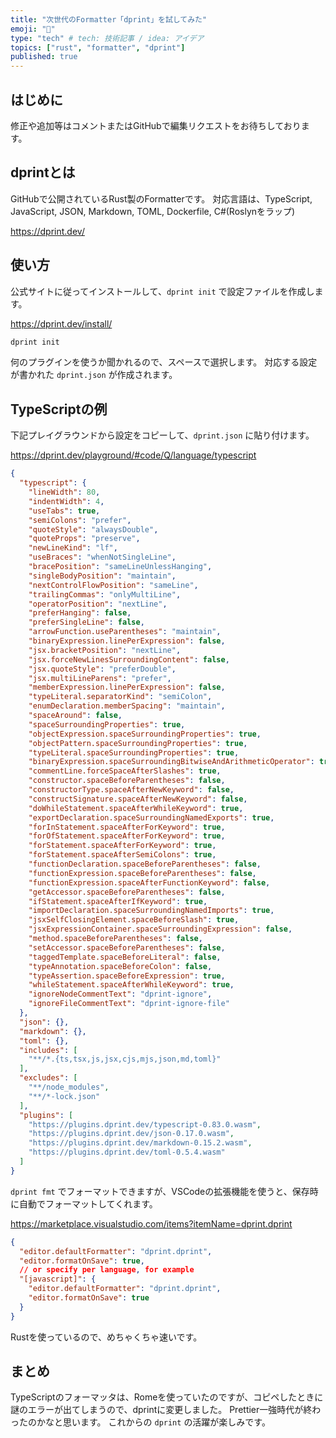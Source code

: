 ```yaml
---
title: "次世代のFormatter「dprint」を試してみた"
emoji: "🙆"
type: "tech" # tech: 技術記事 / idea: アイデア
topics: ["rust", "formatter", "dprint"]
published: true
---
```


## はじめに

修正や追加等はコメントまたはGitHubで編集リクエストをお待ちしております。

## dprintとは

GitHubで公開されているRust製のFormatterです。
対応言語は、TypeScript, JavaScript, JSON, Markdown, TOML, Dockerfile, C#(Roslynをラップ)

https://dprint.dev/

## 使い方

公式サイトに従ってインストールして、`dprint init` で設定ファイルを作成します。

https://dprint.dev/install/

```bash
dprint init
```

何のプラグインを使うか聞かれるので、スペースで選択します。
対応する設定が書かれた `dprint.json` が作成されます。

## TypeScriptの例

下記プレイグラウンドから設定をコピーして、`dprint.json` に貼り付けます。

https://dprint.dev/playground/#code/Q/language/typescript

```json
{
  "typescript": {
    "lineWidth": 80,
    "indentWidth": 4,
    "useTabs": true,
    "semiColons": "prefer",
    "quoteStyle": "alwaysDouble",
    "quoteProps": "preserve",
    "newLineKind": "lf",
    "useBraces": "whenNotSingleLine",
    "bracePosition": "sameLineUnlessHanging",
    "singleBodyPosition": "maintain",
    "nextControlFlowPosition": "sameLine",
    "trailingCommas": "onlyMultiLine",
    "operatorPosition": "nextLine",
    "preferHanging": false,
    "preferSingleLine": false,
    "arrowFunction.useParentheses": "maintain",
    "binaryExpression.linePerExpression": false,
    "jsx.bracketPosition": "nextLine",
    "jsx.forceNewLinesSurroundingContent": false,
    "jsx.quoteStyle": "preferDouble",
    "jsx.multiLineParens": "prefer",
    "memberExpression.linePerExpression": false,
    "typeLiteral.separatorKind": "semiColon",
    "enumDeclaration.memberSpacing": "maintain",
    "spaceAround": false,
    "spaceSurroundingProperties": true,
    "objectExpression.spaceSurroundingProperties": true,
    "objectPattern.spaceSurroundingProperties": true,
    "typeLiteral.spaceSurroundingProperties": true,
    "binaryExpression.spaceSurroundingBitwiseAndArithmeticOperator": true,
    "commentLine.forceSpaceAfterSlashes": true,
    "constructor.spaceBeforeParentheses": false,
    "constructorType.spaceAfterNewKeyword": false,
    "constructSignature.spaceAfterNewKeyword": false,
    "doWhileStatement.spaceAfterWhileKeyword": true,
    "exportDeclaration.spaceSurroundingNamedExports": true,
    "forInStatement.spaceAfterForKeyword": true,
    "forOfStatement.spaceAfterForKeyword": true,
    "forStatement.spaceAfterForKeyword": true,
    "forStatement.spaceAfterSemiColons": true,
    "functionDeclaration.spaceBeforeParentheses": false,
    "functionExpression.spaceBeforeParentheses": false,
    "functionExpression.spaceAfterFunctionKeyword": false,
    "getAccessor.spaceBeforeParentheses": false,
    "ifStatement.spaceAfterIfKeyword": true,
    "importDeclaration.spaceSurroundingNamedImports": true,
    "jsxSelfClosingElement.spaceBeforeSlash": true,
    "jsxExpressionContainer.spaceSurroundingExpression": false,
    "method.spaceBeforeParentheses": false,
    "setAccessor.spaceBeforeParentheses": false,
    "taggedTemplate.spaceBeforeLiteral": false,
    "typeAnnotation.spaceBeforeColon": false,
    "typeAssertion.spaceBeforeExpression": true,
    "whileStatement.spaceAfterWhileKeyword": true,
    "ignoreNodeCommentText": "dprint-ignore",
    "ignoreFileCommentText": "dprint-ignore-file"
  },
  "json": {},
  "markdown": {},
  "toml": {},
  "includes": [
    "**/*.{ts,tsx,js,jsx,cjs,mjs,json,md,toml}"
  ],
  "excludes": [
    "**/node_modules",
    "**/*-lock.json"
  ],
  "plugins": [
    "https://plugins.dprint.dev/typescript-0.83.0.wasm",
    "https://plugins.dprint.dev/json-0.17.0.wasm",
    "https://plugins.dprint.dev/markdown-0.15.2.wasm",
    "https://plugins.dprint.dev/toml-0.5.4.wasm"
  ]
}
```

`dprint fmt` でフォーマットできますが、VSCodeの拡張機能を使うと、保存時に自動でフォーマットしてくれます。

https://marketplace.visualstudio.com/items?itemName=dprint.dprint

```json
{
  "editor.defaultFormatter": "dprint.dprint",
  "editor.formatOnSave": true,
  // or specify per language, for example
  "[javascript]": {
    "editor.defaultFormatter": "dprint.dprint",
    "editor.formatOnSave": true
  }
}
```

Rustを使っているので、めちゃくちゃ速いです。

## まとめ

TypeScriptのフォーマッタは、Romeを使っていたのですが、コピペしたときに謎のエラーが出てしまうので、dprintに変更しました。
Prettier一強時代が終わったのかなと思います。
これからの `dprint` の活躍が楽しみです。
